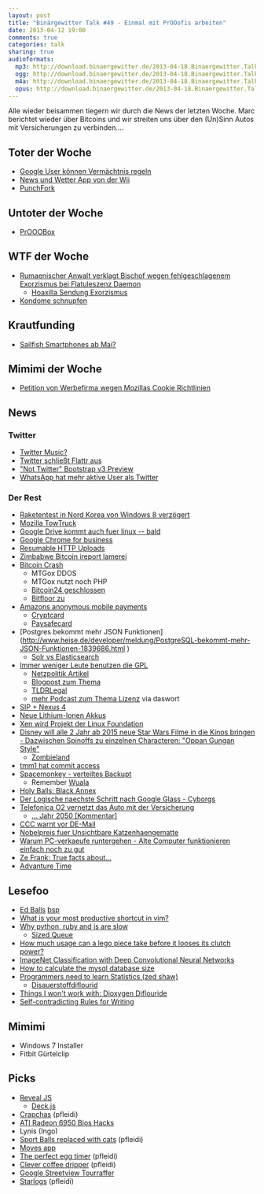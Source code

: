 ```yaml
---
layout: post
title: "Binärgewitter Talk #49 - Einmal mit PrOOofis arbeiten"
date: 2013-04-12 19:00
comments: true
categories: talk
sharing: true
audioformats:
  mp3: http://download.binaergewitter.de/2013-04-18.Binaergewitter.Talk.49.mp3
  ogg: http://download.binaergewitter.de/2013-04-18.Binaergewitter.Talk.49.ogg
  m4a: http://download.binaergewitter.de/2013-04-18.Binaergewitter.Talk.49.m4a
  opus: http://download.binaergewitter.de/2013-04-18.Binaergewitter.Talk.49.opus
---
```

Alle wieder beisammen tiegern wir durch die News der letzten Woche. Marc berichtet wieder über Bitcoins und wir streiten uns über den (Un)Sinn Autos mit Versicherungen zu verbinden....

## Toter der Woche

- [Google User können Vermächtnis regeln]( http://www.golem.de/news/inactive-account-manager-google-nutzer-koennen-digitales-vermaechtnis-regeln-1304-98685.html )
- [News und Wetter App von der Wii]( http://www.theverge.com/2013/4/12/4216034/nintendo-removing-wii-channels-in-june )
- [PunchFork]( http://punchfork.com/ )

## Untoter der Woche

- [PrOOOBox]( http://www.pro-linux.de/news/1/19691/prooo-box-meldet-sich-zurueck.html )

## WTF der Woche

- [Rumaenischer Anwalt verklagt Bischof wegen fehlgeschlagenem Exorzismus bei Flatuleszenz Daemon]( 
http://www.dailymail.co.uk/news/article-2304985/Romanian-lawyer-sues-bishop-priests-claiming-failed-properly-exorcise-flatulent-demons-house.html )
    - [Hoaxilla Sendung Exorzismus]( http://www.hoaxilla.com/hoaxilla-106-exorzismus/  )
- [Kondome schnupfen]( http://www.huffingtonpost.com/2013/04/15/condom-challenge-snorting-condoms-videos_n_3085258.html )

## Krautfunding

- [Sailfish Smartphones ab Mai?](http://www.pro-linux.de/news/1/19689/erstes-sailfishos-smartphone-per-crowdfunding-ab-mai-vorbestellbar.html )

## Mimimi der Woche

- [Petition von Werbefirma wegen Mozillas Cookie Richtlinien]( http://www.iab.net/mozilla_petition/ )

## News

### Twitter

- [Twitter Music?]( http://sefsar.com/twitter-music-leak )
- [Twitter schließt Flattr aus]( http://blog.flattr.net/2013/04/twitter-is-forcing-us-to-drop-users-ability-to-flattr-creators-by-favoriting-their-tweets/ )
- ["Not Twitter" Bootstrap v3 Preview]( http://rnikitin.github.io/bootstrap )
- [WhatsApp hat mehr aktive User als Twitter]( http://techcrunch.com/2013/04/16/whatsapp-bigger-than-twitter-with-over-200m-monthly-active-users-8b-inbound-and-12b-outbound-messages-daily/ )

### Der Rest

- [Raketentest in Nord Korea von Windows 8 verzögert]( http://www.newyorker.com/online/blogs/borowitzreport/2013/04/north-korean-missile-test-delayed-by-windows-8.html )
- [Mozilla TowTruck]( http://thenextweb.com/dd/2013/04/14/mozilla-towtruck-is-an-experimental-project-that-adds-google-drive-like-collaboration-to-any-site/ )
- [Google Drive kommt auch fuer linux -- bald]( http://www.techdrivein.com/2013/03/google-drive-for-linux-confirmed-yet.html )
- [Google Chrome for business]( http://www.golem.de/news/google-chrome-bekommt-unterstuetzung-fuer-veraltete-browser-1304-98764.html )
- [Resumable HTTP Uploads]( http://www.tus.io/protocols/resumable-upload.html )
- [Zimbabwe Bitcoin ireport lamerei]( http://ireport.cnn.com/docs/DOC-957375 )
- [Bitcoin Crash]( http://bitcoinity.org/markets )
    * MTGox DDOS
    * MTGox nutzt noch PHP
    * [Bitcoin24 geschlossen]( https://bitcoin-24.com/ )
    * [Bitfloor zu]( https://bitfloor.com/ )
- [Amazons anonymous mobile payments](http://www.heise.de/newsticker/meldung/Amazon-patentiert-anonymes-Bezahlverfahren-1844154.html )
    * [Cryptcard]( https://cryptcard.org/ )
    * [Paysafecard]( wtf:://bbq )
- [Postgres bekommt mehr JSON Funktionen] (http://www.heise.de/developer/meldung/PostgreSQL-bekommt-mehr-JSON-Funktionen-1839686.html )
    * [Solr vs Elasticsearch]( http://solr-vs-elasticsearch.com/ )
- [Immer weniger Leute benutzen die GPL]( http://www.golem.de/news/lizenzen-der-rueckgang-der-gpl-1304-98809.html )
    * [Netzpolitik Artikel]( https://netzpolitik.org/2013/open-source-software-exponentielles-wachstum-weniger-copyleft/ )
    * [Blogpost zum Thema]( http://www.synflood.at/blog/index.php?/archives/794-Eine-Replik-auf-Fefes-Lizenz-Bashing.html )
    * [TLDRLegal]( http://www.tldrlegal.com/browse )
    * [mehr Podcast zum Thema Lizenz](http://faif.us/cast/2013/apr/03/0x3A/ ) via daswort
- [SIP + Nexus 4]( https://code.google.com/p/android/issues/detail?id=41626#c20 )
- [Neue Lithium-Ionen Akkus]( http://www.extremetech.com/computing/153614-new-lithium-ion-battery-design-thats-2000-times-more-powerful-recharges-1000-times-faster )
- [Xen wird Projekt der Linux Foundation](http://www.heise.de/newsticker/meldung/Virtualisierungs-Software-Xen-wird-Projekt-der-Linux-Foundation-1842613.html )
-  [Disney will alle 2 Jahr ab 2015 neue Star Wars Filme in die Kinos  bringen - Dazwischen Spinoffs zu einzelnen Characteren: "Oppan Gungan 
Style"](http://www.spiegel.de/kultur/kino/disney-kuendigt-ab-2015-drei-neue-star-wars-episoden-an-a-895070.html )
    * [Zombieland]( http://www.serienjunkies.de/news/zombieland-amazon-veroeffentlicht-trailer-48725.html )
- [tmm1 hat commit access]( http://blade.nagaokaut.ac.jp/cgi-bin/scat.rb/ruby/ruby-core/54333 )
- [Spacemonkey - verteiltes Backupt]( http://www.kickstarter.com/projects/clintgc/space-monkey-taking-the-cloud-out-of-the-datacente )
    * Remember [Wuala]( http://wua.la )
- [Holy Balls: Black Annex]( http://www.blackannex.net/ )
- [Der Logische naechste Schritt nach Google Glass - Cyborgs]( http://www.diginfo.tv/v/12-0180-r-en.php )
- [Telefonica O2 vernetzt das Auto mit der Versicherung]( http://www.heise.de/mobil/meldung/Telefonica-vernetzt-das-Auto-mit-der-Versicherung-1842870.html )
    - [... Jahr 2050 [Kommentar]]( http://www.heise.de/mobil/newsticker/foren/S-Jahr-2050/forum-253736/msg-23403265/read/ )
- [CCC warnt vor DE-Mail](http://www.heise.de/newsticker/meldung/Chaos-Computer-Club-warnt-weiter-vor-De-Mail-1842243.html )    
- [Nobelpreis fuer Unsichtbare Katzenhaengematte](http://physicsbuzz.physicscentral.com/2010/10/2010-physics-nobel-prize-for-invisible.html )
- [Warum PC-verkaeufe runtergehen - Alte Computer funktionieren einfach noch zu gut]( http://www.slate.com/blogs/future_tense/2013/04/12/why_pc_sales_are_declining_old_pcs_still_work_just_fine.html )
- [Ze Frank: True facts about...]( http://www.youtube.com/playlist?list=PLD5T6GqaHrY0gXHkiddMhRzYjrcxrqB_1 )
- [Advanture Time]( http://www.youtube.com/results?search_query=adventure+time )

## Lesefoo

- [Ed Balls](http://knowyourmeme.com/memes/ed-balls ) [bsp]( https://twitter.com/rb2k/status/324476306530123776 )
- [What is your most productive shortcut in vim?]( http://stackoverflow.com/questions/1218390/what-is-your-most-productive-shortcut-with-vim )
- [Why python, ruby and js are slow]( https://speakerdeck.com/alex/why-python-ruby-and-javascript-are-slow )
    * [Sized Queue]( http://www.ruby-doc.org/stdlib-2.0/libdoc/thread/rdoc/SizedQueue.html )
- [How much usage can a lego piece take before it looses its clutch power?]( http://bricks.stackexchange.com/questions/1754/how-much-usage-can-a-lego-piece-take-before-it-loses-its-clutch-power/1953#1953 )
- [ImageNet Classification with Deep Convolutional Neural Networks]( http://www.image-net.org/challenges/LSVRC/2012/supervision.pdf )
- [How to calculate the mysql database size]( http://www.mkyong.com/mysql/how-to-calculate-the-mysql-database-size/ )
- [Programmers need to learn Statistics (zed shaw)]( http://www.zedshaw.com/essays/programmer_stats.html )
    - [Disauerstoffdiflourid]( http://de.wikipedia.org/wiki/Disauerstoffdifluorid )
- [Things I won't work with: Dioxygen Diflouride]( http://pipeline.corante.com/archives/2010/02/23/things_i_wont_work_with_dioxygen_difluoride.php )
- [Self-contradicting Rules for Writing]( http://www.maximumawesome.com/reference/g-safire.htm )

## Mimimi

- Windows 7 Installer
- Fitbit Gürtelclip

## Picks

- [Reveal JS]( http://lab.hakim.se/reveal-js/ )
    * [Deck.js]( http://imakewebthings.com/deck.js/ )
- [Crapchas]( http://crapcha.com/ ) (pfleidi)
- [ATI Radeon 6950 Bios Hacks]( http://www.techpowerup.com/articles/overclocking/vidcard/159 )
- Lynis (Ingo)
- [Sport Balls replaced with cats]( http://sportballsreplacedwithcats.tumblr.com/ ) (pfleidi)
- [Moves app]( http://www.moves-app.com/ )
- [The perfect egg timer]( https://itunes.apple.com/de/app/the-perfect-egg-timer/id331004675?l=en&mt=8 ) (pfleidi)
- [Clever coffee dripper]( http://www.coffeecircle.com/clever-coffee-dripper/ ) (pfleidi)
- [Google Streetview Tourraffer](http://hyperlapse.tllabs.io/ )
- [Starlogs]( http://starlogs.net/ ) (pfleidi)
